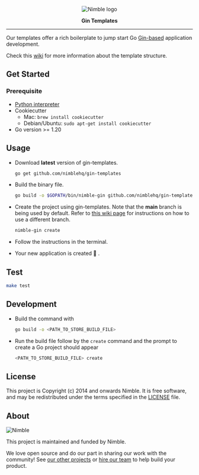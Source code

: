 <p align="center">
  <img alt="Nimble logo" src="https://assets.nimblehq.co/logo/light/logo-light-text-320.png" />
</p>

<p align="center">
  <strong>Gin Templates</strong>
</p>

---

Our templates offer a rich boilerplate to jump start Go [Gin-based](https://github.com/gin-gonic/gin) application development.

Check this [wiki](https://github.com/nimblehq/gin-templates/wiki/Directories) for more information about the template structure.

## Get Started

### Prerequisite

- [Python interpreter](https://docs.python.org/3/using/index.html)
- Cookiecutter
  - Mac: `brew install cookiecutter`
  - Debian/Ubuntu: `sudo apt-get install cookiecutter`
- Go version >= 1.20

## Usage

- Download **latest** version of gin-templates.

  ```sh
  go get github.com/nimblehq/gin-templates
  ```

- Build the binary file.

  ```sh
  go build -o $GOPATH/bin/nimble-gin github.com/nimblehq/gin-templates
  ```

- Create the project using gin-templates. Note that the **main** branch is being used by default. Refer to [this wiki page](https://github.com/nimblehq/gin-templates/wiki/Commands) for instructions on how to use a different branch.

  ```sh
  nimble-gin create
  ```

- Follow the instructions in the terminal.

- Your new application is created 🎉 .

## Test

```sh
make test
```

## Development

- Build the command with

  ```sh
  go build -o <PATH_TO_STORE_BUILD_FILE>
  ```

- Run the build file follow by the `create` command and the prompt to create a Go project should appear

  ```sh
  <PATH_TO_STORE_BUILD_FILE> create
  ```

## License

This project is Copyright (c) 2014 and onwards Nimble. It is free software,
and may be redistributed under the terms specified in the [LICENSE] file.

[license]: /LICENSE

## About

![Nimble](https://assets.nimblehq.co/logo/dark/logo-dark-text-160.png)

This project is maintained and funded by Nimble.

We love open source and do our part in sharing our work with the community!
See [our other projects][community] or [hire our team][hire] to help build your product.

[community]: https://github.com/nimblehq
[hire]: https://nimblehq.co/
